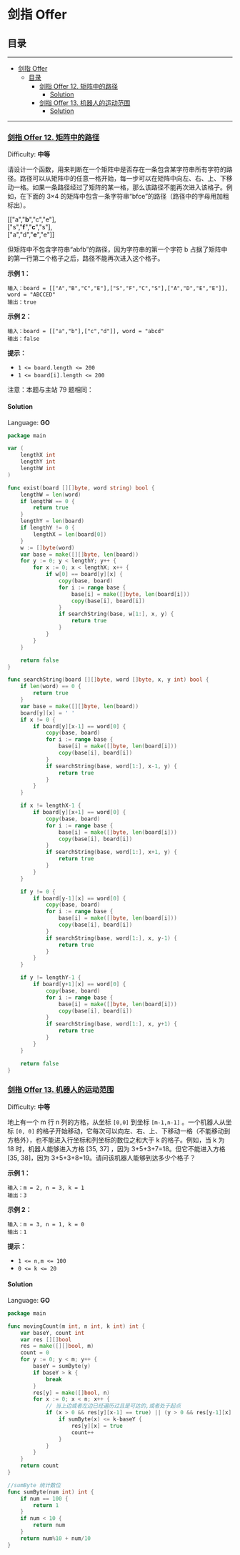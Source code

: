 # 剑指 Offer

## 目录

---

<!--ts-->
   * [剑指 Offer](README.md#剑指-offer)
      * [目录](README.md#目录)
         * [<a href="https://leetcode-cn.com/problems/ju-zhen-zhong-de-lu-jing-lcof/" rel="nofollow">剑指 Offer 12. 矩阵中的路径</a>](README.md#剑指-offer-12-矩阵中的路径)
            * [Solution](README.md#solution)
         * [<a href="https://leetcode-cn.com/problems/ji-qi-ren-de-yun-dong-fan-wei-lcof/" rel="nofollow">剑指 Offer 13. 机器人的运动范围</a>](README.md#剑指-offer-13-机器人的运动范围)
            * [Solution](README.md#solution-1)

<!-- Added by: runner, at: Thu May 19 15:53:09 UTC 2022 -->

<!--te-->

---

### [剑指 Offer 12\. 矩阵中的路径](https://leetcode-cn.com/problems/ju-zhen-zhong-de-lu-jing-lcof/)

Difficulty: **中等**

请设计一个函数，用来判断在一个矩阵中是否存在一条包含某字符串所有字符的路径。路径可以从矩阵中的任意一格开始，每一步可以在矩阵中向左、右、上、下移动一格。如果一条路径经过了矩阵的某一格，那么该路径不能再次进入该格子。例如，在下面的 3×4
的矩阵中包含一条字符串“bfce”的路径（路径中的字母用加粗标出）。

[["a","**b**","c","e"],  
["s","**f**","**c**","s"],  
["a","d","**e**","e"]]

但矩阵中不包含字符串“abfb”的路径，因为字符串的第一个字符 b 占据了矩阵中的第一行第二个格子之后，路径不能再次进入这个格子。

**示例 1：**

```
输入：board = [["A","B","C","E"],["S","F","C","S"],["A","D","E","E"]], word = "ABCCED"
输出：true
```

**示例 2：**

```
输入：board = [["a","b"],["c","d"]], word = "abcd"
输出：false
```

**提示：**

- `1 <= board.length <= 200`
- `1 <= board[i].length <= 200`

注意：本题与主站 79 题相同：

#### Solution

Language: **GO**

```go
package main

var (
	lengthX int
	lengthY int
	lengthW int
)

func exist(board [][]byte, word string) bool {
	lengthW = len(word)
	if lengthW == 0 {
		return true
	}
	lengthY = len(board)
	if lengthY != 0 {
		lengthX = len(board[0])
	}
	w := []byte(word)
	var base = make([][]byte, len(board))
	for y := 0; y < lengthY; y++ {
		for x := 0; x < lengthX; x++ {
			if w[0] == board[y][x] {
				copy(base, board)
				for i := range base {
					base[i] = make([]byte, len(board[i]))
					copy(base[i], board[i])
				}
				if searchString(base, w[1:], x, y) {
					return true
				}
			}
		}
	}

	return false
}

func searchString(board [][]byte, word []byte, x, y int) bool {
	if len(word) == 0 {
		return true
	}
	var base = make([][]byte, len(board))
	board[y][x] = ' '
	if x != 0 {
		if board[y][x-1] == word[0] {
			copy(base, board)
			for i := range base {
				base[i] = make([]byte, len(board[i]))
				copy(base[i], board[i])
			}
			if searchString(base, word[1:], x-1, y) {
				return true
			}
		}
	}

	if x != lengthX-1 {
		if board[y][x+1] == word[0] {
			copy(base, board)
			for i := range base {
				base[i] = make([]byte, len(board[i]))
				copy(base[i], board[i])
			}
			if searchString(base, word[1:], x+1, y) {
				return true
			}
		}
	}

	if y != 0 {
		if board[y-1][x] == word[0] {
			copy(base, board)
			for i := range base {
				base[i] = make([]byte, len(board[i]))
				copy(base[i], board[i])
			}
			if searchString(base, word[1:], x, y-1) {
				return true
			}
		}
	}

	if y != lengthY-1 {
		if board[y+1][x] == word[0] {
			copy(base, board)
			for i := range base {
				base[i] = make([]byte, len(board[i]))
				copy(base[i], board[i])
			}
			if searchString(base, word[1:], x, y+1) {
				return true
			}
		}
	}

	return false
}
```

### [剑指 Offer 13\. 机器人的运动范围](https://leetcode-cn.com/problems/ji-qi-ren-de-yun-dong-fan-wei-lcof/)

Difficulty: **中等**

地上有一个 m 行 n 列的方格，从坐标 `[0,0]` 到坐标 `[m-1,n-1]` 。一个机器人从坐标 `[0, 0]` 的格子开始移动，它每次可以向左、右、上、下移动一格（不能移动到方格外），也不能进入行坐标和列坐标的数位之和大于
k 的格子。例如，当 k 为 18 时，机器人能够进入方格 [35, 37] ，因为 3+5+3+7=18。但它不能进入方格 [35, 38]，因为 3+5+3+8=19。请问该机器人能够到达多少个格子？

**示例 1：**

```
输入：m = 2, n = 3, k = 1
输出：3
```

**示例 2：**

```
输入：m = 3, n = 1, k = 0
输出：1
```

**提示：**

- `1 <= n,m <= 100`
- `0 <= k <= 20`

#### Solution

Language: **GO**

```go
package main

func movingCount(m int, n int, k int) int {
	var baseY, count int
	var res [][]bool
	res = make([][]bool, m)
	count = 0
	for y := 0; y < m; y++ {
		baseY = sumByte(y)
		if baseY > k {
			break
		}
		res[y] = make([]bool, n)
		for x := 0; x < n; x++ {
			// 当上边或者左边已经遍历过且是可达的,或者处于起点
			if (x > 0 && res[y][x-1] == true) || (y > 0 && res[y-1][x] == true) || (x == 0 && y == 0) {
				if sumByte(x) <= k-baseY {
					res[y][x] = true
					count++
				}
			}
		}
	}
	return count
}

//sumByte 统计数位
func sumByte(num int) int {
	if num == 100 {
		return 1
	}
	if num < 10 {
		return num
	}
	return num%10 + num/10
}
```
